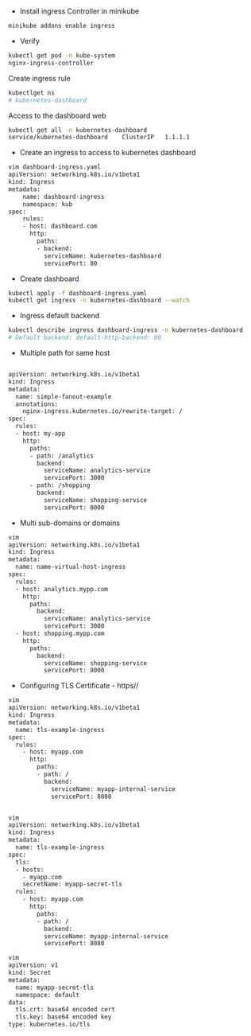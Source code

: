 # 

* Install ingress Controller in minikube
```bash
minikube addons enable ingress
```

* Verify
```bash
kubectl get pod -n kube-system
nginx-ingress-controller
```

Create ingress rule
```bash
kubectlget ns
# kubernetes-dashboard
```

Access to the dashboard web
```bash
kubectl get all -n kubernetes-dashboard
service/kubernetes-dashboard	ClusterIP	1.1.1.1
```

* Create an ingress to access to kubernetes dashboard
```bash
vim dashboard-ingress.yaml
apiVersion: networking.k8s.io/v1beta1
kind: Ingress
metadata:
	name: dashboard-ingress
	namespace: kub
spec:
	rules:
	- host: dashboard.com
	  http:
	  	paths:
	  	- backend:
	  	  serviceName: kubernetes-dashboard
	  	  servicePort: 80
```

* Create dashboard
```bash
kubectl apply -f dashboard-ingress.yaml
kubectl get ingress -n kubernetes-dashboard --watch

```

* Ingress default backend
```bash
kubectl describe ingress dashboard-ingress -n kubernetes-dashboard
# Default backend: default-http-backend: 80
```

* Multiple path for same host
```bash

apiVersion: networking.k8s.io/v1beta1
kind: Ingress
metadata:
  name: simple-fanout-example
  annotations:
    nginx-ingress.kubernetes.io/rewrite-target: /
spec:
  rules:
  - host: my-app
    http:
      paths:
      - path: /analytics
      	backend:
      	  serviceName: analytics-service
      	  servicePort: 3000
      - path: /shopping
      	backend:
      	  serviceName: shopping-service
      	  servicePort: 8000
```

* Multi sub-domains or domains
```bash
vim
apiVersion: networking.k8s.io/v1beta1
kind: Ingress
metadata:
  name: name-virtual-host-ingress
spec:
  rules:
  - host: analytics.mypp.com
    http:
      paths:
        backend:
          serviceName: analytics-service
          servicePort: 3000
  - host: shopping.mypp.com
    http:
      paths:
        backend:
          serviceName: shopping-service
          servicePort: 8000
```

* Configuring TLS Certificate - https//
```bash
vim
apiVersion: networking.k8s.io/v1beta1
kind: Ingress
metadata:
  name: tls-example-ingress
spec:
  rules:
    - host: myapp.com
      http:
        paths:
        - path: /
          backend:
            serviceName: myapp-internal-service
            servicePort: 8080


vim 
apiVersion: networking.k8s.io/v1beta1
kind: Ingress
metadata:
  name: tls-example-ingress
spec:
  tls:
  - hosts:
    - myapp.com
    secretName: myapp-secret-tls
  rules:
    - host: myapp.com
      http:
        paths:
        - path: /
          backend: 
          serviceName: myapp-internal-service
          servicePort: 8080

vim 
apiVersion: v1
kind: Secret
metadata:
  name: myapp-secret-tls
  namespace: default
data:
  tls.crt: base64 encoded cert
  tls.key: base64 encoded key
type: kubernetes.io/tls

```